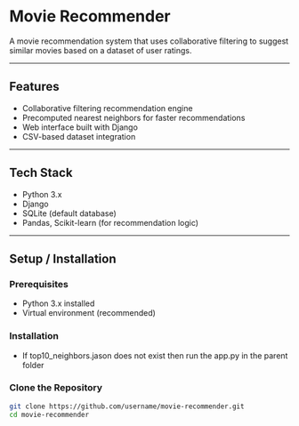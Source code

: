 # Movie Recommender

A movie recommendation system that uses collaborative filtering to suggest similar movies based on a dataset of user ratings.

---

## Features

- Collaborative filtering recommendation engine
- Precomputed nearest neighbors for faster recommendations
- Web interface built with Django
- CSV-based dataset integration

---

## Tech Stack

- Python 3.x
- Django
- SQLite (default database)
- Pandas, Scikit-learn (for recommendation logic)

---

## Setup / Installation

### Prerequisites
- Python 3.x installed
- Virtual environment (recommended)
### Installation
- If top10_neighbors.jason does not exist then run the app.py in the parent folder
### Clone the Repository
```bash
git clone https://github.com/username/movie-recommender.git
cd movie-recommender
